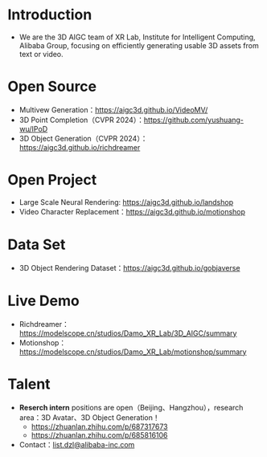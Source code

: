 # Introduction
+ We are the 3D AIGC team of XR Lab, Institute for Intelligent Computing, Alibaba Group, focusing on efficiently generating usable 3D assets from text or video.

# Open Source
+ Multivew Generation：https://aigc3d.github.io/VideoMV/
+ 3D Point Completion（CVPR 2024）：https://github.com/yushuang-wu/IPoD
+ 3D Object Generation（CVPR 2024）：https://aigc3d.github.io/richdreamer

# Open Project
+ Large Scale Neural Rendering: https://aigc3d.github.io/landshop
+ Video Character Replacement：https://aigc3d.github.io/motionshop

# Data Set
+ 3D Object Rendering Dataset：https://aigc3d.github.io/gobjaverse

# Live Demo
+ Richdreamer：https://modelscope.cn/studios/Damo_XR_Lab/3D_AIGC/summary
+ Motionshop：https://modelscope.cn/studios/Damo_XR_Lab/motionshop/summary

# Talent
+ **Reserch intern** positions are open（Beijing、Hangzhou），research area：3D Avatar、3D Object Generation！
  + https://zhuanlan.zhihu.com/p/687317673
  + https://zhuanlan.zhihu.com/p/685816106
+ Contact：list.dzl@alibaba-inc.com
